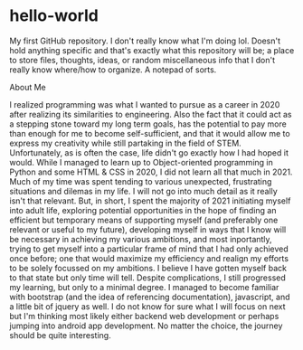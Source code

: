 # hello-world
My first GitHub repository. I don't really know what I'm doing lol. Doesn't hold anything specific and that's exactly what this repository will be; a place to store files, thoughts, ideas, or random miscellaneous info that I don't really know where/how to organize. A notepad of sorts.

About Me

I realized programming was what I wanted to pursue as a career in 2020 after realizing its similarities to engineering. Also the fact that it could act as a stepping stone toward my long term goals, has the potential to pay more than enough for me to become self-sufficient, and that it would allow me to express my creativity while still partaking in the field of STEM. Unfortunately, as is often the case, life didn't go exactly how I had hoped it would. While I managed to learn up to Object-oriented programming in Python and some HTML & CSS in 2020, I did not learn all that much in 2021. Much of my time was spent tending to various unexpected, frustrating situations and dilemas in my life. I will not go into much detail as it really isn't that relevant. But, in short, I spent the majority of 2021 initiating myself into adult life, exploring potential opportunities in the hope of finding an efficient but temporary means of supporting myself (and preferably one relevant or useful to my future), developing myself in ways that I know will be necessary in achieving my various ambitions, and most inportantly, trying to get myself into a particular frame of mind that I had only achieved once before; one that would maximize my efficiency and realign my efforts to be solely focussed on my ambitions. I believe I have gotten myself back to that state but only time will tell. Despite complications, I still progressed my learning, but only to a minimal degree. I managed to become familiar with bootstrap (and the idea of referencing documentation), javascript, and a little bit of jquery as well. I do not know for sure what I will focus on next but I'm thinking most likely either backend web development or perhaps jumping into android app development. No matter the choice, the journey should be quite interesting.
